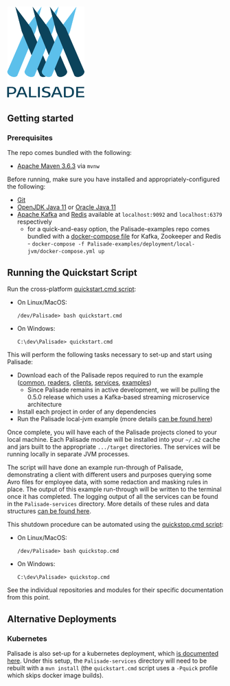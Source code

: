 <!---
Copyright 2018-2021 Crown Copyright

Licensed under the Apache License, Version 2.0 (the "License");
you may not use this file except in compliance with the License.
You may obtain a copy of the License at

  http://www.apache.org/licenses/LICENSE-2.0

Unless required by applicable law or agreed to in writing, software
distributed under the License is distributed on an "AS IS" BASIS,
WITHOUT WARRANTIES OR CONDITIONS OF ANY KIND, either express or implied.
See the License for the specific language governing permissions and
limitations under the License.
--->

# <img src="logos/logo.svg" width="180">

## Getting started

### Prerequisites
The repo comes bundled with the following:
* [Apache Maven 3.6.3](https://maven.apache.org/download.cgi) via `mvnw`

Before running, make sure you have installed and appropriately-configured the following:
* [Git](https://git-scm.com/downloads)
* [OpenJDK Java 11](https://openjdk.java.net/projects/jdk/11/) or [Oracle Java 11](https://www.oracle.com/java/technologies/javase-jdk11-downloads.html)
* [Apache Kafka](https://kafka.apache.org/downloads) and [Redis](https://redis.io/download) available at `localhost:9092` and `localhost:6379` respectively
  * for a quick-and-easy option, the Palisade-examples repo comes bundled with a [docker-compose file](https://github.com/gchq/Palisade-examples/tree/develop/deployment/local-jvm/docker-compose.yml) for Kafka, Zookeeper and Redis - `docker-compose -f Palisade-examples/deployment/local-jvm/docker-compose.yml up`

## Running the Quickstart Script
Run the cross-platform [quickstart.cmd script](quickstart.cmd):
* On Linux/MacOS:
  ```
  /dev/Palisade> bash quickstart.cmd
  ```
* On Windows:
  ```
  C:\dev\Palisade> quickstart.cmd
  ```

This will perform the following tasks necessary to set-up and start using Palisade:
* Download each of the Palisade repos required to run the example ([common](https://github.com/gchq/Palisade-common/tree/develop), [readers](https://github.com/gchq/Palisade-readers/tree/develop), [clients](https://github.com/gchq/Palisade-clients/tree/develop), [services](https://github.com/gchq/Palisade-services/tree/develop), [examples](https://github.com/gchq/Palisade-examples/tree/develop))
    - Since Palisade remains in active development, we will be pulling the 0.5.0 release which uses a Kafka-based streaming microservice architecture
* Install each project in order of any dependencies
* Run the Palisade local-jvm example (more details [can be found here](https://github.com/gchq/Palisade-examples/tree/develop/deployment/local-jvm))

Once complete, you will have each of the Palisade projects cloned to your local machine.
Each Palisade module will be installed into your `~/.m2` cache and jars built to the appropriate `.../target` directories.
The services will be running locally in separate JVM processes.

The script will have done an example run-through of Palisade, demonstrating a client with different users and purposes querying some Avro files for employee data, with some redaction and masking rules in place.
The output of this example run-through will be written to the terminal once it has completed.
The logging output of all the services can be found in the `Palisade-services` directory.
More details of these rules and data structures [can be found here](https://github.com/gchq/Palisade-examples/tree/develop/example-library).

This shutdown procedure can be automated using the [quickstop.cmd script](quickstop.cmd):
* On Linux/MacOS:
  ```
  /dev/Palisade> bash quickstop.cmd
  ```
* On Windows:
  ```
  C:\dev\Palisade> quickstop.cmd
  ```
See the individual repositories and modules for their specific documentation from this point.

## Alternative Deployments

### Kubernetes
Palisade is also set-up for a kubernetes deployment, which [is documented here](https://github.com/gchq/Palisade-examples/tree/develop/deployment/local-k8s).
Under this setup, the `Palisade-services` directory will need to be rebuilt with a `mvn install` (the `quickstart.cmd` script uses a `-Pquick` profile which skips docker image builds).
